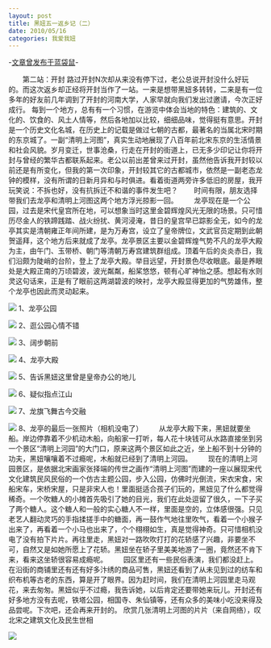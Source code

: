 ```yaml
---
layout: post
title: 黑妞五一返乡记（二）
date: 2010/05/16
categories: 我爱我妞
---
```


-[文章曾发布于蓝袋鼠](http://landaishu.hi2net.com/home/blog_read.asp?id=4175&blogid=86096)-



　　第二站：开封
 路过开封N次却从来没有停下过，老公总说开封没什么好玩的。而这次返乡却正经将开封当作了一站。一来是想带黑妞多转转，二来是有一位多年的好友前几年调到了开封的河南大学，人家早就向我们发出过邀请，今次正好成行。
 每到一个地方，总有有一个习惯，在游览中体会当地的特色：建筑的、文化的、饮食的、风土人情等，然后各地加以比较，细细品味，觉得挺有意思。开封是一个历史文化名城，在历史上的记载是做过七朝的古都，最著名的当属北宋时期的东京城了。一副“清明上河图”，真实生动地展现了八百年前北宋东京的生活情景和社会风貌。岁月变迁，世事沧桑，行走在开封的街道上，已无多少印记让你将开封与曾经的繁华古都联系起来。老公以前出差曾来过开封，虽然他告诉我开封较以前还是有所变化，但我的第一次印象，开封较其它的古都城市，依然是一副老态龙钟的模样，没有所谓的日新月异和与时俱进。看着街道两旁许多低旧的房屋，我开玩笑说：不拆也好，没有抗拆迁不和谐的事件发生吧？
　　时间有限，朋友选择带我们去龙亭和清明上河图这两个地方浮光掠影一回。
　　龙亭现在是一个公园，过去是宋代皇宫所在地，可以想象当时这里金碧辉煌风光无限的场景。只可惜历尽金人的铁蹄践踏、战火纷扰、黄河浸淹，昔日的皇宫早已踪影全无，如今的龙亭其实是清朝雍正年间所建，是为万寿宫，设立了皇帝牌位，文武官员定期到此朝贺遥拜，这个地方后来就成了龙亭。龙亭景区主要以金碧辉煌气势不凡的龙亭大殿为主，由午门、玉带桥、朝门等清朝万寿宫建筑群组成。顶着午后的炎炎赤日，我们沿颇为陡峭的台阶，登上了龙亭大殿。举目远望，开封景色尽收眼底。最是养眼处是大殿正南的万顷碧波，波光粼粼，船桨悠悠，顿有心旷神怡之感。想起有水则灵这句话来，正是有了眼前这两湖碧波的映衬，龙亭大殿显得更加的气势雄伟，整个龙亭也因此而灵动起来。

![](/heiniuniu_uploads/upload20083/2010516235434759.jpg)
1、龙亭公园

![](/heiniuniu_uploads/upload20083/2010516235631811.jpg)
2、逛公园心情不错

![](/heiniuniu_uploads/upload20083/2010516235613719.jpg)
3、阔步朝前

![](/heiniuniu_uploads/upload20083/2010516235828335.jpg)
4、龙亭大殿

![](/heiniuniu_uploads/upload20083/2010516235918763.jpg)
5、告诉黑妞这里曾是皇帝办公的地儿

![](/heiniuniu_uploads/upload20083/2010517037636.jpg)
6、疑似指点江山

![](/heiniuniu_uploads/upload20083/20105170437318.jpg)
7、龙旗飞舞古今交融

![](/heiniuniu_uploads/upload20083/20105170541706.jpg)
8、龙亭的最后一张照片（相机没电了）
　　从龙亭大殿下来，黑妞就要坐船。岸边停靠着不少机动木船，向船家一打听，每人花十块钱可从水路直接坐到另一个景区“清明上河园”的大门口，原来这两个景区如此之近，坐上船不到十分钟的功夫，黑妞嚷嚷着不过瘾呢，木船就已经到了清明上河园。
　　现在的清明上河园景区，是依据北宋画家张择端的传世之画作“清明上河图”而建的一座以展现宋代文化建筑民风民俗的一个仿古主题公园，步入公园，仿佛时光倒流，宋衣宋食，宋船宋车，宋桥宋屋，只是非宋人也！里面挺适合孩子们玩的，黑妞见了什么都觉得稀奇。一个吹糖人的小摊首先吸引了她的目光，我们在此处逗留了很久，一下子买了两个糖人。这个糖人和一般的实心糖人不一样，里面是空的，立体感很强。只见老艺人翻动灵巧的手指揉搓手中的糖面，再一鼓作气地往里吹气，看着一个小猴子出来了，再看着一个小马也出来了，个个栩栩如生，真是觉得神奇。只可惜相机没电了没有拍下片片。再往里走，黑妞对一路吹吹打打的花轿感了兴趣，非要坐不可，自然又是如她所愿上了花轿。黑妞坐在轿子里美美地游了一圈，竟然还不肯下来，看来这坐轿很容易成瘾呢。
　　园区里还有一些民俗表演，我们都没赶上。在沿街的商铺里还有还有好多汴绣的商品可售，黑妞还看到了从未见到过的纺车和织布机等古老的东西，算是开了眼界。因为赶时间，我们在清明上河园里走马观花，来去匆匆。黑妞似乎不过瘾，我告诉她，以后肯定还要带她来玩儿。开封还有好多地方没有去呢，铁塔公园，相国寺、朱仙镇等，还有众多的美味小吃没来得及品尝呢。下次吧，还会再来开封的。
 欣赏几张清明上河图的片片（来自网络），叹北宋之建筑文化及民生世相


 
![](/heiniuniu_uploads/http://bridge8.021ci.com/tp/news/200711/20071120141929569.jpg)


